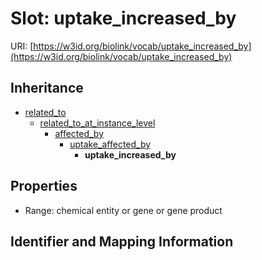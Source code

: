 # Slot: uptake_increased_by

URI: [https://w3id.org/biolink/vocab/uptake_increased_by](https://w3id.org/biolink/vocab/uptake_increased_by)




## Inheritance

* [related_to](related_to.md)
    * [related_to_at_instance_level](related_to_at_instance_level.md)
        * [affected_by](affected_by.md)
            * [uptake_affected_by](uptake_affected_by.md)
                * **uptake_increased_by**



## Properties

 * Range: chemical entity or gene or gene product



## Identifier and Mapping Information





